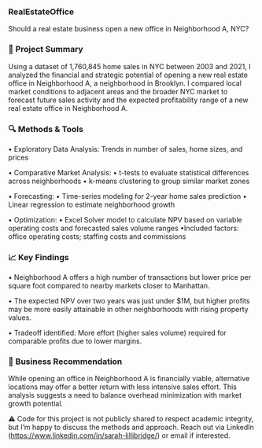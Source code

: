### RealEstateOffice
Should a real estate business open a new office in Neighborhood A, NYC?

### 📌 Project Summary
Using a dataset of 1,760,845 home sales in NYC between 2003 and 2021, I analyzed the financial and strategic potential of opening a new real estate office in Neighborhood A, a neighborhood in Brooklyn. I compared local market conditions to adjacent areas and the broader NYC market to forecast future sales activity and the expected profitability range of a new real estate office in Neighborhood A.

### 🔍 Methods & Tools
• Exploratory Data Analysis: Trends in number of sales, home sizes, and prices

• Comparative Market Analysis: 
  • t-tests to evaluate statistical differences across neighborhoods
  • k-means clustering to group similar market zones
  
• Forecasting:
  • Time-series modeling for 2-year home sales prediction
  • Linear regression to estimate neighborhood growth
  
• Optimization:
  • Excel Solver model to calculate NPV based on variable operating costs and forecasted sales volume ranges
    •Included factors: office operating costs; staffing costs and commissions

### 📈 Key Findings
• Neighborhood A offers a high number of transactions but lower price per square foot compared to nearby markets closer to Manhattan.

• The expected NPV over two years was just under $1M, but higher profits may be more easily attainable in other neighborhoods with rising property values.

• Tradeoff identified: More effort (higher sales volume) required for comparable profits due to lower margins. 

### 💼 Business Recommendation
While opening an office in Neighborhood A is financially viable, alternative locations may offer a better return with less intensive sales effort. This analysis suggests a need to balance overhead minimization with market growth potential.

⚠️ Code for this project is not publicly shared to respect academic integrity, but I’m happy to discuss the methods and approach.  Reach out via LinkedIn (https://www.linkedin.com/in/sarah-lillibridge/) or email if interested.
